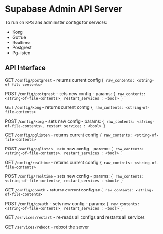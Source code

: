 # Supabase Admin API Server

To run on KPS and administer configs for services:
- Kong
- Gotrue
- Realtime
- Postgrest
- Pg-listen

## API Interface

GET `/config/postgrest` - returns current config `{ raw_contents: <string-of-file-contents>`

POST `/config/postgrest` - sets new config - params: `{ raw_contents: <string-of-file-contents>, restart_services : <bool> }`

GET `/config/kong` - returns current config `{ raw_contents: <string-of-file-contents>`

POST `/config/kong` - sets new config - params: `{ raw_contents: <string-of-file-contents>, restart_services : <bool> }`

GET `/config/pglisten` - returns current config `{ raw_contents: <string-of-file-contents>`

POST `/config/pglisten` - sets new config - params: `{ raw_contents: <string-of-file-contents>, restart_services : <bool> }`

GET `/config/realtime` - returns current config `{ raw_contents: <string-of-file-contents>`

POST `/config/realtime` - sets new config - params: `{ raw_contents: <string-of-file-contents>, restart_services : <bool> }`

GET `/config/goauth` - returns current config as `{ raw_contents: <string-of-file-contents>`

POST `/config/goauth` - sets new config - params: `{ raw_contents: <string-of-file-contents>, restart_services : <bool> }`

GET `/services/restart` - re-reads all configs and restarts all services

GET `/services/reboot` - reboot the server

